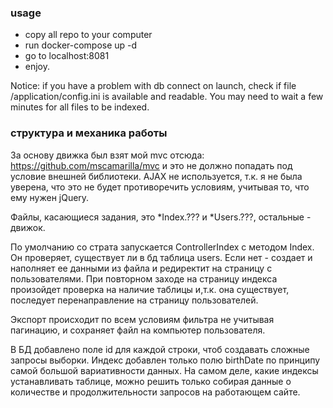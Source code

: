 ### usage
- copy all repo to your computer
- run docker-compose up -d
- go to localhost:8081
- enjoy.

Notice: if you have a problem with db connect on launch, check if file /application/config.ini is available and readable. You may need to wait a few minutes for all files to be indexed.

### структура и механика работы
За основу движка был взят мой mvc отсюда: https://github.com/mscamarilla/mvc и это не должно попадать под условие внешней библиотеки. AJAX не используется, т.к. я не была уверена, что это не будет противоречить условиям, учитывая то, что ему нужен jQuery.

Файлы, касающиеся задания, это *Index.??? и *Users.???, остальные - движок.

По умолчанию со страта запускается ControllerIndex с методом Index. Он проверяет, существует ли в бд таблица users. Если нет - создает и наполняет ее данными из файла и редиректит на страницу с пользователями. При повторном заходе на страницу индекса произойдет проверка на наличие таблицы и,т.к. она существует, последует перенаправление на страницу пользователей.

Экспорт происходит по всем условиям фильтра не учитывая пагинацию, и сохраняет файл на компьютер пользователя.

В БД добавлено поле id для каждой строки, чтоб создавать сложные запросы выборки. Индекс добавлен только полю birthDate по принципу самой большой вариативности данных. На самом деле, какие индексы устанавливать таблице, можно решить только собирая данные о количестве и продолжительности запросов на работающем сайте.
